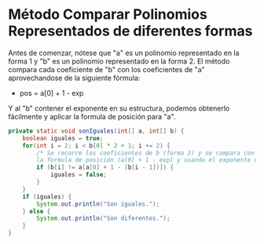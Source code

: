 # Método Comparar Polinomios Representados de diferentes formas

Antes de comenzar, nótese que "a" es un polinomio representado en la forma 1 y "b" es un polinomio representado en la forma 2.
El método compara cada coeficiente de "b" con los coeficientes de "a" aprovechandose de la siguiente fórmula:

- pos = a[0] + 1 - exp

Y al "b" contener el exponente en su estructura, podemos obtenerlo fácilmente y aplicar la formula de posición para "a".



```java
private static void sonIguales(int[] a, int[] b) {
    boolean iguales = true;
    for(int i = 2; i < b[0] * 2 + 1; i += 2) {
        /* Se recorre los coeficientes de b (forma 2) y se compara con los coeficientes de a (forma 1) usando
        la formula de posición (a[0] + 1 - exp) y usando el exponente que nos provee b (b[i - 1]). */
        if (b[i] != a[a[0] + 1 - (b[i - 1])]) {
            iguales = false;
        }
    }
    if (iguales) {
        System.out.println("Son iguales.");
    } else {
        System.out.println("Son diferentes.");
    }
}
```